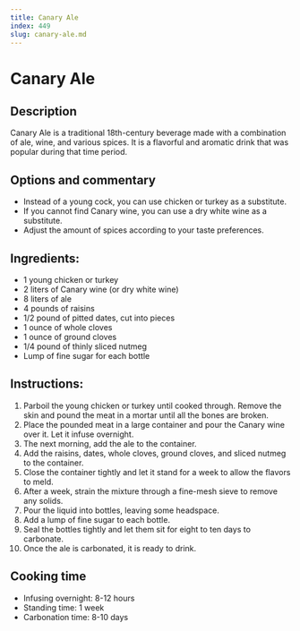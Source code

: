 ```yaml
---
title: Canary Ale
index: 449
slug: canary-ale.md
---
```


# Canary Ale

## Description
Canary Ale is a traditional 18th-century beverage made with a combination of ale, wine, and various spices. It is a flavorful and aromatic drink that was popular during that time period.

## Options and commentary
- Instead of a young cock, you can use chicken or turkey as a substitute.
- If you cannot find Canary wine, you can use a dry white wine as a substitute.
- Adjust the amount of spices according to your taste preferences.

## Ingredients:
- 1 young chicken or turkey
- 2 liters of Canary wine (or dry white wine)
- 8 liters of ale
- 4 pounds of raisins
- 1/2 pound of pitted dates, cut into pieces
- 1 ounce of whole cloves
- 1 ounce of ground cloves
- 1/4 pound of thinly sliced nutmeg
- Lump of fine sugar for each bottle

## Instructions:
1. Parboil the young chicken or turkey until cooked through. Remove the skin and pound the meat in a mortar until all the bones are broken.
2. Place the pounded meat in a large container and pour the Canary wine over it. Let it infuse overnight.
3. The next morning, add the ale to the container.
4. Add the raisins, dates, whole cloves, ground cloves, and sliced nutmeg to the container.
5. Close the container tightly and let it stand for a week to allow the flavors to meld.
6. After a week, strain the mixture through a fine-mesh sieve to remove any solids.
7. Pour the liquid into bottles, leaving some headspace.
8. Add a lump of fine sugar to each bottle.
9. Seal the bottles tightly and let them sit for eight to ten days to carbonate.
10. Once the ale is carbonated, it is ready to drink.

## Cooking time
- Infusing overnight: 8-12 hours
- Standing time: 1 week
- Carbonation time: 8-10 days